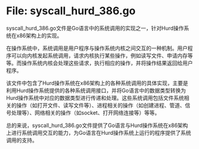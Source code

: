 # File: syscall_hurd_386.go

syscall_hurd_386.go文件是Go语言中的系统调用的实现之一，针对Hurd操作系统在x86架构上的实现。

在操作系统中，系统调用是用户程序与操作系统内核之间交互的一种机制。用户程序可以向内核发起系统调用，请求内核执行某些操作，例如读写文件、申请内存等等。而操作系统内核会处理这些请求，执行相应的操作，并将操作结果返回给用户程序。

该文件中包含了Hurd操作系统在x86架构上的各种系统调用的具体实现，主要是利用Hurd操作系统提供的各种系统调用接口，并将Go语言中的数据类型转换为Hurd操作系统中对应的数据类型进行传递和处理。这些系统调用包括文件系统相关的操作（如打开文件、读写文件等）、进程相关的操作（如创建进程、管道、信号处理等）、网络相关的操作（如socket、打开网络连接等）等等。

总的来说，syscall_hurd_386.go文件提供了Go语言与Hurd操作系统在x86架构上进行系统调用交互的能力，为Go语言在Hurd操作系统上运行的程序提供了系统调用的支持。

